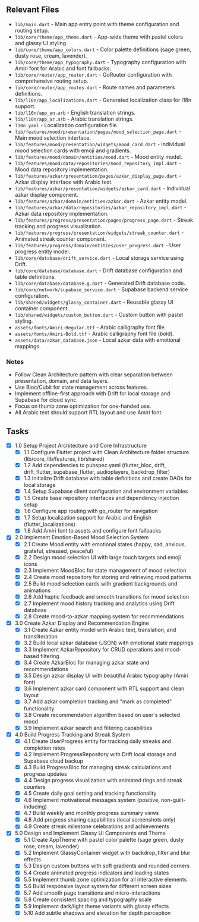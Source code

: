 ## Relevant Files

- `lib/main.dart` - Main app entry point with theme configuration and routing setup.
- `lib/core/theme/app_theme.dart` - App-wide theme with pastel colors and glassy UI styling.
- `lib/core/theme/app_colors.dart` - Color palette definitions (sage green, dusty rose, cream, lavender).
- `lib/core/theme/app_typography.dart` - Typography configuration with Amiri font for Arabic and font fallbacks.
- `lib/core/router/app_router.dart` - GoRouter configuration with comprehensive routing setup.
- `lib/core/router/app_routes.dart` - Route names and parameters definitions.
- `lib/l10n/app_localizations.dart` - Generated localization class for i18n support.
- `lib/l10n/app_en.arb` - English translation strings.
- `lib/l10n/app_ar.arb` - Arabic translation strings.
- `l10n.yaml` - Localization configuration file.
- `lib/features/mood/presentation/pages/mood_selection_page.dart` - Main mood selection interface.
- `lib/features/mood/presentation/widgets/mood_card.dart` - Individual mood selection cards with emoji and gradients.
- `lib/features/mood/domain/entities/mood.dart` - Mood entity model.
- `lib/features/mood/data/repositories/mood_repository_impl.dart` - Mood data repository implementation.
- `lib/features/azkar/presentation/pages/azkar_display_page.dart` - Azkar display interface with Arabic text.
- `lib/features/azkar/presentation/widgets/azkar_card.dart` - Individual azkar display component.
- `lib/features/azkar/domain/entities/azkar.dart` - Azkar entity model.
- `lib/features/azkar/data/repositories/azkar_repository_impl.dart` - Azkar data repository implementation.
- `lib/features/progress/presentation/pages/progress_page.dart` - Streak tracking and progress visualization.
- `lib/features/progress/presentation/widgets/streak_counter.dart` - Animated streak counter component.
- `lib/features/progress/domain/entities/user_progress.dart` - User progress entity model.
- `lib/core/database/drift_service.dart` - Local storage service using Drift.
- `lib/core/database/database.dart` - Drift database configuration and table definitions.
- `lib/core/database/database.g.dart` - Generated Drift database code.
- `lib/core/network/supabase_service.dart` - Supabase backend service configuration.
- `lib/shared/widgets/glassy_container.dart` - Reusable glassy UI container component.
- `lib/shared/widgets/custom_button.dart` - Custom button with pastel styling.
- `assets/fonts/Amiri-Regular.ttf` - Arabic calligraphy font file.
- `assets/fonts/Amiri-Bold.ttf` - Arabic calligraphy font file (bold).
- `assets/data/azkar_database.json` - Local azkar data with emotional mappings.

### Notes

- Follow Clean Architecture pattern with clear separation between presentation, domain, and data layers.
- Use Bloc/Cubit for state management across features.
- Implement offline-first approach with Drift for local storage and Supabase for cloud sync.
- Focus on thumb zone optimization for one-handed use.
- All Arabic text should support RTL layout and use Amiri font.

## Tasks

- [x] 1.0 Setup Project Architecture and Core Infrastructure
  - [x] 1.1 Configure Flutter project with Clean Architecture folder structure (lib/core, lib/features, lib/shared)
  - [x] 1.2 Add dependencies to pubspec.yaml (flutter_bloc, drift, drift_flutter, supabase_flutter, audioplayers, backdrop_filter)
  - [x] 1.3 Initialize Drift database with table definitions and create DAOs for local storage
  - [x] 1.4 Setup Supabase client configuration and environment variables
  - [x] 1.5 Create base repository interfaces and dependency injection setup
  - [x] 1.6 Configure app routing with go_router for navigation
  - [x] 1.7 Setup localization support for Arabic and English (flutter_localizations)
  - [x] 1.8 Add Amiri font to assets and configure font fallbacks

- [x] 2.0 Implement Emotion-Based Mood Selection System
  - [x] 2.1 Create Mood entity with emotional states (happy, sad, anxious, grateful, stressed, peaceful)
  - [x] 2.2 Design mood selection UI with large touch targets and emoji icons
  - [x] 2.3 Implement MoodBloc for state management of mood selection
  - [x] 2.4 Create mood repository for storing and retrieving mood patterns
  - [x] 2.5 Build mood selection cards with gradient backgrounds and animations
  - [x] 2.6 Add haptic feedback and smooth transitions for mood selection
  - [x] 2.7 Implement mood history tracking and analytics using Drift database
  - [x] 2.8 Create mood-to-azkar mapping system for recommendations

- [x] 3.0 Create Azkar Display and Recommendation Engine
  - [x] 3.1 Create Azkar entity model with Arabic text, translation, and transliteration
  - [x] 3.2 Build local azkar database (JSON) with emotional state mappings
  - [x] 3.3 Implement AzkarRepository for CRUD operations and mood-based filtering
  - [x] 3.4 Create AzkarBloc for managing azkar state and recommendations
  - [x] 3.5 Design azkar display UI with beautiful Arabic typography (Amiri font)
  - [x] 3.6 Implement azkar card component with RTL support and clean layout
  - [x] 3.7 Add azkar completion tracking and "mark as completed" functionality
  - [x] 3.8 Create recommendation algorithm based on user's selected mood
  - [x] 3.9 Implement azkar search and filtering capabilities

- [x] 4.0 Build Progress Tracking and Streak System
  - [x] 4.1 Create UserProgress entity for tracking daily streaks and completion rates
  - [x] 4.2 Implement ProgressRepository with Drift local storage and Supabase cloud backup
  - [x] 4.3 Build ProgressBloc for managing streak calculations and progress updates
  - [x] 4.4 Design progress visualization with animated rings and streak counters
  - [x] 4.5 Create daily goal setting and tracking functionality
  - [x] 4.6 Implement motivational messages system (positive, non-guilt-inducing)
  - [x] 4.7 Build weekly and monthly progress summary views
  - [x] 4.8 Add progress sharing capabilities (local screenshots only)
  - [x] 4.9 Create streak milestone celebrations and achievements

- [x] 5.0 Design and Implement Glassy UI Components and Theme
  - [x] 5.1 Create AppTheme with pastel color palette (sage green, dusty rose, cream, lavender)
  - [x] 5.2 Implement GlassyContainer widget with backdrop_filter and blur effects
  - [x] 5.3 Design custom buttons with soft gradients and rounded corners
  - [x] 5.4 Create animated progress indicators and loading states
  - [x] 5.5 Implement thumb zone optimization for all interactive elements
  - [x] 5.6 Build responsive layout system for different screen sizes
  - [x] 5.7 Add smooth page transitions and micro-interactions
  - [x] 5.8 Create consistent spacing and typography scale
  - [x] 5.9 Implement dark/light theme variants with glassy effects
  - [x] 5.10 Add subtle shadows and elevation for depth perception
